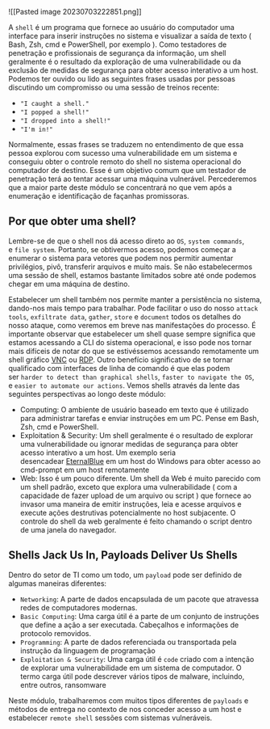 ![[Pasted image 20230703222851.png]]

A `shell` é um programa que fornece ao usuário do computador uma interface para inserir instruções no sistema e visualizar a saída de texto ( Bash, Zsh, cmd e PowerShell, por exemplo ). Como testadores de penetração e profissionais de segurança da informação, um shell geralmente é o resultado da exploração de uma vulnerabilidade ou da exclusão de medidas de segurança para obter acesso interativo a um host. Podemos ter ouvido ou lido as seguintes frases usadas por pessoas discutindo um compromisso ou uma sessão de treinos recente:

- `"I caught a shell."`
- `"I popped a shell!"`
- `"I dropped into a shell!"`
- `"I'm in!"`

Normalmente, essas frases se traduzem no entendimento de que essa pessoa explorou com sucesso uma vulnerabilidade em um sistema e conseguiu obter o controle remoto do shell no sistema operacional do computador de destino. Esse é um objetivo comum que um testador de penetração terá ao tentar acessar uma máquina vulnerável. Percederemos que a maior parte deste módulo se concentrará no que vem após a enumeração e identificação de façanhas promissoras.

## Por que obter uma shell?

Lembre-se de que o shell nos dá acesso direto ao `OS`, `system commands`, e `file system`. Portanto, se obtivermos acesso, podemos começar a enumerar o sistema para vetores que podem nos permitir aumentar privilégios, pivô, transferir arquivos e muito mais. Se não estabelecermos uma sessão de shell, estamos bastante limitados sobre até onde podemos chegar em uma máquina de destino.

Estabelecer um shell também nos permite manter a persistência no sistema, dando-nos mais tempo para trabalhar. Pode facilitar o uso do nosso `attack tools`, `exfiltrate data`, `gather`, `store` e `document` todos os detalhes do nosso ataque, como veremos em breve nas manifestações do processo. É importante observar que estabelecer um shell quase sempre significa que estamos acessando a CLI do sistema operacional, e isso pode nos tornar mais difíceis de notar do que se estivéssemos acessando remotamente um shell gráfico [VNC](https://en.wikipedia.org/wiki/Virtual_Network_Computing) ou [RDP](https://www.cloudflare.com/learning/access-management/what-is-the-remote-desktop-protocol/). Outro benefício significativo de se tornar qualificado com interfaces de linha de comando é que elas podem ser `harder to detect than graphical shells`, `faster to navigate the OS`, e `easier to automate our actions`. Vemos shells através da lente das seguintes perspectivas ao longo deste módulo:
- Computing: O ambiente de usuário baseado em texto que é utilizado para administrar tarefas e enviar instruções em um PC. Pense em Bash, Zsh, cmd e PowerShell.
- Exploitation & Security: Um shell geralmente é o resultado de explorar uma vulnerabilidade ou ignorar medidas de segurança para obter acesso interativo a um host. Um exemplo seria desencadear [EternalBlue](https://www.cisecurity.org/wp-content/uploads/2019/01/Security-Primer-EternalBlue.pdf) em um host do Windows para obter acesso ao cmd-prompt em um host remotamente
- Web: Isso é um pouco diferente. Um shell da Web é muito parecido com um shell padrão, exceto que explora uma vulnerabilidade ( com a capacidade de fazer upload de um arquivo ou script ) que fornece ao invasor uma maneira de emitir instruções, leia e acesse arquivos e execute ações destrutivas potencialmente no host subjacente. O controle do shell da web geralmente é feito chamando o script dentro de uma janela do navegador.

## Shells Jack Us In, Payloads Deliver Us Shells

Dentro do setor de TI como um todo, um `payload` pode ser definido de algumas maneiras diferentes:

- `Networking`: A parte de dados encapsulada de um pacote que atravessa redes de computadores modernas.
- `Basic Computing`: Uma carga útil é a parte de um conjunto de instruções que define a ação a ser executada. Cabeçalhos e informações de protocolo removidos.
- `Programming`: A parte de dados referenciada ou transportada pela instrução da linguagem de programação
- `Exploitation & Security`: Uma carga útil é `code` criado com a intenção de explorar uma vulnerabilidade em um sistema de computador. O termo carga útil pode descrever vários tipos de malware, incluindo, entre outros, ransomware

Neste módulo, trabalharemos com muitos tipos diferentes de `payloads` e métodos de entrega no contexto de nos conceder acesso a um host e estabelecer `remote shell`
sessões com sistemas vulneráveis.